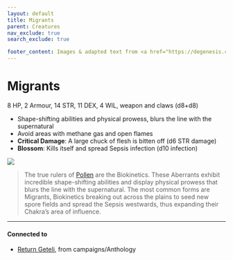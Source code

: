 ```yaml
---
layout: default
title: Migrants
parent: Creatures
nav_exclude: true
search_exclude: true

footer_content: Images & adapted text from <a href="https://degenesis.com/">degenesis.com</a> for private use only. Copyright &copy; 2021 by SIXMOREVODKA.
---
```


# Migrants

8 HP, 2 Armour, 14 STR, 11 DEX, 4 WIL, weapon and claws (d8+d8)

- Shape-shifting abilities and physical prowess, blurs the line with the supernatural
- Avoid areas with methane gas and open flames
- **Critical Damage**: A large chuck of flesh is bitten off (d6 STR damage)
- **Blossom**: Kills itself and spread Sepsis infection (d10 infection)

![](https://img2.storyblok.com/0x0/filters:quality(99):format(webp)/f/72501/5517x3300/4675ce01f7/pollen-migrants.jpg)

> The true rulers of [Pollen](https://degenesis.com/world/cultures/pollen) are the Biokinetics. These Aberrants exhibit incredible shape-shifting abilities and display physical prowess that blurs the line with the supernatural. The most common forms are Migrants, Biokinetics breaking out across the plains to seed new spore fields and spread the Sepsis westwards, thus expanding their Chakra’s area of influence.

---
#### Connected to

<!-- QueryToSerialize: LIST without ID "["+ title + "](https://terra-campaigns.github.io/"+ regexreplace(file.path, ".md", "") + ")" + ", from " + regexreplace(file.folder, "degenesis/", "") FROM ([[]]) OR outgoing([[]]) WHERE file.name != "index" SORT file.folder DESC -->
<!-- SerializedQuery: LIST without ID "["+ title + "](https://terra-campaigns.github.io/"+ regexreplace(file.path, ".md", "") + ")" + ", from " + regexreplace(file.folder, "degenesis/", "") FROM ([[]]) OR outgoing([[]]) WHERE file.name != "index" SORT file.folder DESC -->
- [Return Geteli](https://terra-campaigns.github.io/degenesis/campaigns/Anthology/ReturnGeteli), from campaigns/Anthology
<!-- SerializedQuery END -->


